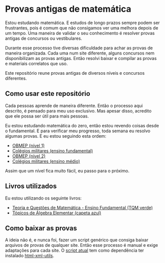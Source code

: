 # Provas antigas de matemática

Estou estudando matemática. E estudos de longo prazos sempre podem ser
frustrantes, pois é comum que não consigamos ver uma melhora depois de um tempo.
Uma maneira de validar o seu conhecimento é resolver provas antigas de concursos
ou vestibulares.

Durante esse processo tive diversas dificuldade para achar as provas de maneira
organizada. Cada uma num site diferente, alguns concursos nem disponibilizam as
provas antigas. Então resolvi baixar e compilar as provas e materiais correlatos
que uso.

Este repositório reune provas antigas de diversos níveis e concursos diferentes.

## Como usar este repositório

Cada pessoas aprende de maneira diferente. Então o processo aqui descrito, é
pensado para meu uso exclusivo. Mas apesar disso, acredito que ele possa ser
útil para mais pessoas.

Eu estou estudando matemática do zero, então estou revendo coisas desde o
fundamental. E para verificar meu progresso, toda semana eu resolvo algumas
provas. E eu estou seguindo esta ordem:

- [OBMEP (nível 1)](./provas/olimpiadas-de-matematica/obmep/nivel-1)
- [Colégios militares (ensino
  fundamental)](./provas/concursos-militares/ensino-fundamental/colegio-militar/)
- [OBMEP (nível 2)](./provas/olimpiadas-de-matematica/obmep/nivel-2)
- [Colégios militares (ensino
  médio)](./provas/concursos-militares/ensino-medio/colegio-militar/)

Assim que um nível fica muito fácil, eu passo para o próximo.

## Livros utilizados

Eu estou utilizando os seguinte livros:

- [Teoria e Questões de Matemática - Ensino Fundamental (TQM
  verde)](https://www.editoraxyz.com/tqm---teoria-e-questoes-de-matematica-ensino-fundamental/p)
- [Tópicos de Álgebra Elementar (capeta
  azul)](https://loja.uiclap.com/titulo/ua49428/)

## Como baixar as provas

A ideia não é, e nunca foi, fazer um script genérico que consiga baixar arquivos
de provas de qualquer site. Então esse processo é manual e exige adaptações para
cada site. O [script atual](./scripts/download.sh) tem como dependência ter instalado
[html-xml-utils](https://tracker.debian.org/pkg/html-xml-utils). 
